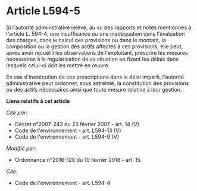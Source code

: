 # Article L594-5

Si l'autorité administrative relève, au vu des rapports et notes mentionnés à l'article L. 594-4, une insuffisance ou une
inadéquation dans l'évaluation des charges, dans le calcul des provisions ou dans le montant, la composition ou la gestion
des actifs affectés à ces provisions, elle peut, après avoir recueilli les observations de l'exploitant, prescrire les
mesures nécessaires à la régularisation de sa situation en fixant les délais dans lesquels celui-ci doit les mettre en
œuvre. 

En cas d'inexécution de ces prescriptions dans le délai imparti, l'autorité administrative peut ordonner, sous astreinte, la
constitution des provisions ou des actifs nécessaires ainsi que toute mesure relative à leur gestion.

**Liens relatifs à cet article**

_Cité par_:

  - Décret  n°2007-243 du 23 février 2007 - art. 14 (V)
  - Code de l'environnement - art. L594-13 (V)
  - Code de l'environnement - art. L594-9 (V)

_Modifié par_:

  - Ordonnance n°2016-128 du 10 février 2016 - art. 15

_Cite_:

  - Code de l'environnement - art. L594-4
